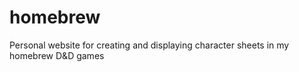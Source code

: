 # homebrew
Personal website for creating and displaying character sheets in my homebrew D&amp;D games
